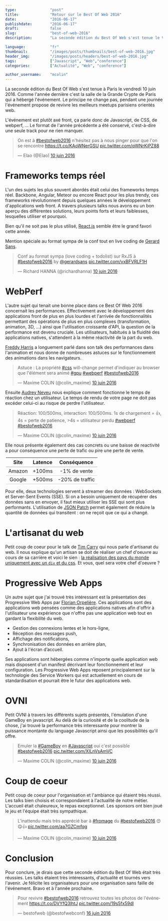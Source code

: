```yaml
---
type:               "post"
title:              "Retour sur le Best Of Web 2016"
date:               "2016-06-17"
publishdate:        "2016-06-17"
draft:              false
slug:               "best-of-web-2016"
description:        "La seconde édition du Best Of Web s'est tenue le Vendredi 10 Juin 2016 à Paris, et a rassemblé le meilleur des meetups de l'année. Retour sur cet événement."

language:           "fr"
thumbnail:          "/images/posts/thumbnails/best-of-web-2016.jpg"
header_img:         "/images/posts/headers/best-of-web-2016.jpg"
tags:               ["Javascript", "Web","conference"]
categories:         ["Actualité", "Web", "conference"]

author_username:    "mcolin"
---
```


La seconde édition du Best Of Web s'est tenue à Paris le vendredi 10 juin 2016. Comme l'année dernière c'est la salle de la Grande Crypte de Paris qui a hébergé l'événement. Le principe ne change pas, pendant une journée l'événement propose de revivre les meilleurs meetups parisiens orientés web.
<!--more-->
L'événement est plutôt axé front, ça parle donc de Javascript, de CSS, de webperf, ... Le format de l'année précédente a été conservé, c'est-à-dire une seule track pour ne rien manquer.

<blockquote class="twitter-tweet" data-lang="fr"><p lang="fr" dir="ltr">On est à <a href="https://twitter.com/hashtag/bestofweb2016?src=hash">#bestofweb2016</a> n&#39;hésitez pas à nous pinger pour que l&#39;on se rencontre <a href="https://t.co/KAoWNerGSU">https://t.co/KAoWNerGSU</a> <a href="https://t.co/qWNrKiPZ88">pic.twitter.com/qWNrKiPZ88</a></p>&mdash; Elao (@Elao) <a href="https://twitter.com/Elao/status/741168106723258368">10 juin 2016</a></blockquote>

# Frameworks temps réel

L'un des sujets les plus souvent abordés était celui des frameworks temps réel. Backbone, Angular, Meteor ou encore React pour les plus trendy, ces frameworks révolutionnent depuis quelques années le développement d'applications web front. A travers plusieurs talks nous avons eu un bon aperçu des différentes solutions, leurs points forts et leurs faiblesses, lesquelles utiliser et pourquoi.

Bien qu'il ne soit pas le plus utilisé, [React.js](https://facebook.github.io/react/) semble être le grand favori cette année.

Mention spéciale au format sympa de la conf tout en live coding de [Gerard Sans](https://twitter.com/gerardsans).

<blockquote class="twitter-tweet" data-lang="fr"><p lang="fr" dir="ltr">Conf au format sympa (love coding + todolist) sur RxJS à <a href="https://twitter.com/hashtag/bestofweb2016?src=hash">#bestofweb2016</a> by <a href="https://twitter.com/gerardsans">@gerardsans</a> <a href="https://t.co/vxBFVRLF1H">pic.twitter.com/vxBFVRLF1H</a></p>&mdash; Richard HANNA (@richardhanna) <a href="https://twitter.com/richardhanna/status/741246253913284609">10 juin 2016</a></blockquote>

# WebPerf

L'autre sujet qui tenait une bonne place dans ce Best Of Web 2016 concernait les performances. Effectivement avec le développement des applications front de plus en plus lourdes et l'arrivée de fonctionnalités permettant des opérations de plus en plus complexes (transformation, animation, 3D, ...) ainsi que l'utilisation croissante d'API, la question de la performance est devenu cruciale. Les utilisateurs, habitués à la fluidité des applications natives, s'attendent à la même réactivité de la part du web.

[Freddy Harris](https://twitter.com/harrisfreddy) a longuement parlé dans son talk des performances dans l'animation et nous donne de nombreuses astuces sur le fonctionnement des animations dans les navigateurs. 

<blockquote class="twitter-tweet" data-lang="fr"><p lang="fr" dir="ltr">Astuce : La propriété <a href="https://twitter.com/hashtag/css?src=hash">#css</a> will-change permet d&#39;indiquer au browser que l&#39;élément sera animé <a href="https://twitter.com/hashtag/gpu?src=hash">#gpu</a> <a href="https://twitter.com/hashtag/webperf?src=hash">#webperf</a> <a href="https://twitter.com/hashtag/bestofweb2016?src=hash">#bestofweb2016</a></p>&mdash; Maxime COLIN (@colin_maxime) <a href="https://twitter.com/colin_maxime/status/741179119833079808">10 juin 2016</a></blockquote>

Ensuite [Audrey Neveu](https://twitter.com/audrey_neveu) nous explique comment fonctionne le temps de réaction chez un utilisateur. Le temps de rendu de votre page ne doit pas excéder celui-ci au risque de perdre l'utilisateur. 

<blockquote class="twitter-tweet" data-lang="fr"><p lang="fr" dir="ltr">Réaction: 100/500ms, interaction: 100/500ms. 1s de chargement = 👍, 4s = perte de patience, &gt;4s = utilisateur perdu <a href="https://twitter.com/hashtag/webperf?src=hash">#webperf</a> <a href="https://twitter.com/hashtag/bestofweb2016?src=hash">#bestofweb2016</a></p>&mdash; Maxime COLIN (@colin_maxime) <a href="https://twitter.com/colin_maxime/status/741185758317424640">10 juin 2016</a></blockquote>

Elle nous présente également des cas concrets ou une baisse de reactivité a pour conséquence une perte de trafic ou pire une perte de vente.

<table style="width: 500px;margin: auto;text-align: center;">
	<thead>
		<tr style="border-bottom:2px solid #ccc;">
			<th>Site</th>
			<th>Latence</th>
			<th>Conséquence</th>
		</tr>
	</thead>
	<tbody>
		<tr style="border-bottom:1px solid #ccc;">
			<td>Amazon</td>
			<td>+100ms</td>
			<td>-1% de vente</td>
		</tr>
		<tr style="border-bottom:1px solid #ccc;">
			<td>Google</td>
			<td>+500ms</td>
			<td>-20% de traffic</td>
		</tr>
	</tbody>
</table>

Pour elle, deux technologies servent à streamer des données : WebSockets et Server-Sent Events (SSE). Si on a besoin uniquement de récupérer des données sans en envoyer, il faut mieux utiliser les SSE qui sont plus performants. L'utilisation de [JSON Patch](http://jsonpatch.com/) permet également de réduire la quantité de données qui transitent : on ne reçoit que ce qui a changé.

# L'artisanat du web

Petit coup de coeur pour le talk de [Tim Carry](https://twitter.com/pixelastic) qui nous parle d'artisanat du web. Il nous explique qu'un artisan se doit de réaliser un chef d'oeuvre au cours de sa carrière et voici le sien : [la réalisation des pays du monde uniquement avec un ```div``` et du css](https://pixelastic.github.io/css-flags/). Et vous, quel sera votre chef d'oeuvre ?

# Progressive Web Apps

Un autre sujet que j'ai trouvé très intéressant est la présentation des Progressive Web Apps par [Florian Orpelière](https://twitter.com/florpeliere). Ces applications sont des applications web pensées comme des applications natives afin d'offrir à l'utilisateur une expérience que n'offre pas une application web tout en gardant la flexibilité du web.

* Gestion des connexions lentes et le hors-ligne,
* Réception des messages push,
* Affichage des notifications,
* Synchronisation des données en arrière plan,
* Ajout à l'écran d’accueil.

Ses applications sont hébergées comme n'importe quelle application web mais disposent d'un manifest décrivant leur fonctionnement et leur configuration. Les Progressive Web Apps reposent principalement sur la technologie des Service Workers qui est actuellement en cours de standardisation et pourrait être le futur des applications web.

# OVNI

Petit OVNI à travers les différents sujets présentés, l'émulation d'une GameBoy en javascript. Au delà de la curiosité et de la coolitude de la chose, j'ai trouvé la performance très interessante pour montrer la puissance montante du language Javascript ainsi que les possibilités qu'il offre.

<blockquote class="twitter-tweet" data-lang="fr"><p lang="fr" dir="ltr">Emuler la <a href="https://twitter.com/hashtag/GameBoy?src=hash">#GameBoy</a> en <a href="https://twitter.com/hashtag/Javascript?src=hash">#Javascript</a> oui c&#39;est possible <a href="https://twitter.com/hashtag/bestofweb2016?src=hash">#bestofweb2016</a> <a href="https://t.co/XILnVsAmVC">pic.twitter.com/XILnVsAmVC</a></p>&mdash; Maxime COLIN (@colin_maxime) <a href="https://twitter.com/colin_maxime/status/741276662185250816">10 juin 2016</a></blockquote>

# Coup de coeur

Petit coup de coeur pour l'organisation et l'ambiance qui étaient très réussi. 
Les talks bien choisis et correspondaient à l'actualité de notre métier. L'accueil était chaleureux, le repas exceptionnel. Les sponsors ont bien joué le jeu et l'équipe était très sympathique.

<blockquote class="twitter-tweet" data-lang="fr"><p lang="fr" dir="ltr">L&#39;inattendu mais très apprécié bar à <a href="https://twitter.com/hashtag/fromage?src=hash">#fromage</a> du <a href="https://twitter.com/hashtag/bestofweb2016?src=hash">#bestofweb2016</a> 😍😋👍 <a href="https://t.co/aa7GZCmfqg">pic.twitter.com/aa7GZCmfqg</a></p>&mdash; Maxime COLIN (@colin_maxime) <a href="https://twitter.com/colin_maxime/status/741222954609053696">10 juin 2016</a></blockquote>

# Conclusion

Pour conclure, je dirais que cette seconde édition du Best Of Web était très réussies. Les talks étaient très intéressants, d'actualité et tournés vers l'avenir.
Je félicite les organisateurs pour une organisation sans faille de l'événement. Bravo et à l'année prochaine.

<blockquote class="twitter-tweet" data-lang="fr"><p lang="fr" dir="ltr">Pour revivre <a href="https://twitter.com/hashtag/bestofweb2016?src=hash">#bestofweb2016</a> retrouvez toutes les photos de l&#39;événement <a href="https://t.co/DVYfQ3lhtJ">https://t.co/DVYfQ3lhtJ</a> <a href="https://t.co/19s5fx59dl">pic.twitter.com/19s5fx59dl</a></p>&mdash; bestofweb (@bestofwebconf) <a href="https://twitter.com/bestofwebconf/status/743431195657109505">16 juin 2016</a></blockquote>

<script async src="//platform.twitter.com/widgets.js" charset="utf-8"></script>
